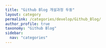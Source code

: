 ```yaml
---
title: "Github Blog 개설과정 두둥"
layout: category
permalink: /categories/develop/Github_Blog/
author_profile: true
taxonomy: "Github Blog"
sidebar:
  nav: "categories"
---
```

